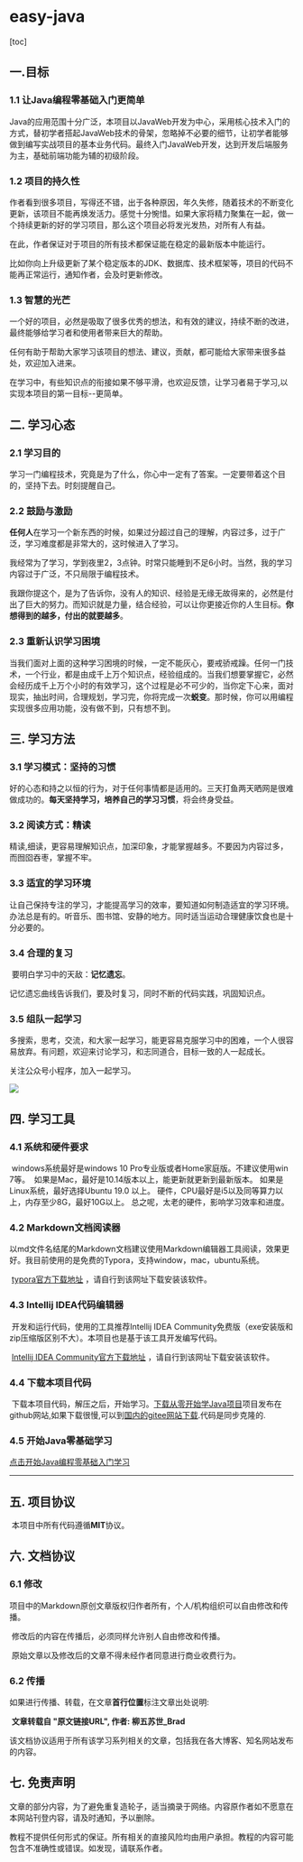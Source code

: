 # easy-java

[toc]

## 一.目标

### 1.1 让Java编程零基础入门更简单

​		Java的应用范围十分广泛，本项目以JavaWeb开发为中心，采用核心技术入门的方式，替初学者搭起JavaWeb技术的骨架，忽略掉不必要的细节，让初学者能够做到编写实战项目的基本业务代码。最终入门JavaWeb开发，达到开发后端服务为主，基础前端功能为辅的初级阶段。

### 1.2 项目的持久性

​		作者看到很多项目，写得还不错，出于各种原因，年久失修，随着技术的不断变化更新，该项目不能再焕发活力。感觉十分惋惜。如果大家将精力聚集在一起，做一个持续更新的好的学习项目，那么这个项目必将发光发热，对所有人有益。      

​		在此，作者保证对于项目的所有技术都保证能在稳定的最新版本中能运行。

​		比如你向上升级更新了某个稳定版本的JDK、数据库、技术框架等，项目的代码不能再正常运行，通知作者，会及时更新修改。

### 1.3 智慧的光芒

​		一个好的项目，必然是吸取了很多优秀的想法，和有效的建议，持续不断的改进，最终能够给学习者和使用者带来巨大的帮助。

​		任何有助于帮助大家学习该项目的想法、建议，贡献，都可能给大家带来很多益处，欢迎加入进来。

​		在学习中，有些知识点的衔接如果不够平滑，也欢迎反馈，让学习者易于学习,以实现本项目的第一目标--更简单。



## 二. 学习心态

### 2.1 学习目的

​		学习一门编程技术，究竟是为了什么，你心中一定有了答案。一定要带着这个目的，坚持下去。时刻提醒自己。

### 2.2 鼓励与激励

​		**任何人**在学习一个新东西的时候，如果过分超过自己的理解，内容过多，过于广泛，学习难度都是非常大的，这时候进入了学习。

​		我经常为了学习，学到夜里2，3点钟。时常只能睡到不足6小时。当然，我的学习内容过于广泛，不只局限于编程技术。

​		我跟你提这个，是为了告诉你，没有人的知识、经验是无缘无故得来的，必然是付出了巨大的努力。而知识就是力量，结合经验，可以让你更接近你的人生目标。**你想得到的越多，付出的就要越多**。

### 2.3 重新认识学习困境

​		当我们面对上面的这种学习困境的时候，一定不能灰心，要戒骄戒躁。任何一门技术，一个行业，都是由成千上万个知识点，经验组成的。当我们想要掌握它，必然会经历成千上万个小时的有效学习，这个过程是必不可少的，当你定下心来，面对现实，抽出时间，合理规划，学习完，你将完成一次**蜕变**。那时候，你可以用编程实现很多应用功能，没有做不到，只有想不到。

## 三. 学习方法

### 3.1 学习模式：坚持的习惯

​		好的心态和持之以恒的行为，对于任何事情都是适用的。三天打鱼两天晒网是很难做成功的。**每天坚持学习，培养自己的学习习惯**，将会终身受益。

### 3.2 阅读方式：精读

​		精读,细读，更容易理解知识点，加深印象，才能掌握越多。不要因为内容过多，而囫囵吞枣，掌握不牢。

### 3.3 适宜的学习环境

​		让自己保持专注的学习，才能提高学习的效率，要知道如何制造适宜的学习环境。办法总是有的。听音乐、图书馆、安静的地方。同时适当运动合理健康饮食也是十分必要的。

### 3.4 合理的复习

​		要明白学习中的天敌：**记忆遗忘**。

​		记忆遗忘曲线告诉我们，要及时复习，同时不断的代码实践，巩固知识点。

### 3.5 组队一起学习

​		多搜索，思考，交流，和大家一起学习，能更容易克服学习中的困难，一个人很容易放弃。有问题，欢迎来讨论学习，和志同道合，目标一致的人一起成长。

关注公众号小程序，加入一起学习。

![](subscribeNo.JPG)

## 四. 学习工具
### 4.1 系统和硬件要求

​		windows系统最好是windows 10 Pro专业版或者Home家庭版。不建议使用win 7等。
​		如果是Mac，最好是10.14版本以上，能更新就更新到最新版本。
​		如果是Linux系统，最好选择Ubuntu 19.0 以上。
​		硬件，CPU最好是i5以及同等算力以上，内存至少8G，最好10G以上。
​		总之呢，太老的硬件，影响学习效率和进度。

### 4.2 Markdown文档阅读器

​		以md文件名结尾的Markdown文档建议使用Markdown编辑器工具阅读，效果更好。我目前使用的是免费的Typora，支持window，mac，ubuntu系统。

​		[typora官方下载地址](https://typora.io/)  ，请自行到该网址下载安装该软件。

### 4.3 Intellij IDEA代码编辑器
​		开发和运行代码，使用的工具推荐Intellij IDEA Community免费版（exe安装版和zip压缩版区别不大）。本项目也是基于该工具开发编写代码。

​		[Intellij IDEA Community官方下载地址](https://www.jetbrains.com/idea/download/#section=windows) ，请自行到该网址下载安装该软件。

### 4.4 下载本项目代码

​		下载本项目代码，解压之后，开始学习。[下载从零开始学Java项目](https://github.com/BradYan/easy-java/archive/master.zip)
​		项目发布在github网站,如果下载很慢,可以到[国内的gitee网站下载](https://gitee.com/BradYan/easy-java.git).代码是同步克隆的.

### 4.5 开始Java零基础学习

[点击开始Java编程零基础入门学习](https://github.com/BradYan/easy-java/blob/master/开始Java编程零基础入门学习.md)

-----------------------------------------------------------------------------------------------------------------------------------

## 五. 项目协议

​		本项目中所有代码遵循**MIT**协议。

## 六. 文档协议

### 6.1 修改

​		项目中的Markdown原创文章版权归作者所有，个人/机构组织可以自由修改和传播。

​		修改后的内容在传播后，必须同样允许别人自由修改和传播。

​		原始文章以及修改后的文章不得未经作者同意进行商业收费行为。


### 6.2 传播

​		如果进行传播、转载，在文章**首行位置**标注文章出处说明:

​		**文章转载自 "原文链接URL",   作者:  柳五苏世_Brad**

该文档协议适用于所有该学习系列相关的文章，包括我在各大博客、知名网站发布的内容。

## 七. 免责声明

文章的部分内容，为了避免重复造轮子，适当摘录于网络。内容原作者如不愿意在本网站刊登内容，请及时通知，予以删除。

教程不提供任何形式的保证。所有相关的直接风险均由用户承担。教程的内容可能包含不准确性或错误。如发现，请联系作者。
